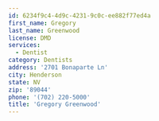 ```yaml
---
id: 6234f9c4-4d9c-4231-9c0c-ee882f77ed4a
first_name: Gregory
last_name: Greenwood
license: DMD
services:
  - Dentist
category: Dentists
address: '2701 Bonaparte Ln'
city: Henderson
state: NV
zip: '89044'
phone: '(702) 220-5000'
title: 'Gregory Greenwood'
---
```

